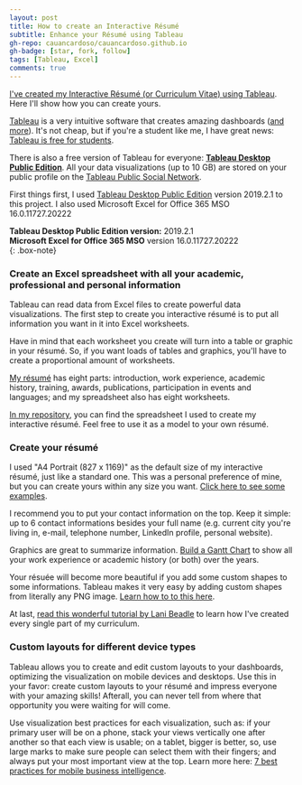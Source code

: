 ```yaml
---
layout: post
title: How to create an Interactive Résumé
subtitle: Enhance your Résumé using Tableau
gh-repo: cauancardoso/cauancardoso.github.io
gh-badge: [star, fork, follow]
tags: [Tableau, Excel]
comments: true
---
```


[I've created my Interactive Résumé (or Curriculum Vitae) using Tableau](https://public.tableau.com/profile/cauan.cardoso#!/vizhome/CV_15638506371700/CV). Here I'll show how you can create yours.

[Tableau](https://www.tableau.com/) is a very intuitive software that creates amazing dashboards ([and more](https://www.tableau.com/#hero-video)). It's not cheap, but if you're a student like me, I have great news: [Tableau is free for students](https://www.tableau.com/academic).

There is also a free version of Tableau for everyone: [**Tableau Desktop Public Edition**](https://public.tableau.com/en-us/s/download/). All your data visualizations (up to 10 GB) are stored on your public profile on the [Tableau Public Social Network](https://public.tableau.com/en-us/s/).

First things first, I used [Tableau Desktop Public Edition](https://www.pgadmin.org/download/) version 2019.2.1 to this project. I also used Microsoft Excel for Office 365 MSO 16.0.11727.20222

**Tableau Desktop Public Edition version:** 2019.2.1  
**Microsoft Excel for Office 365 MSO** version 16.0.11727.20222  
{: .box-note}

### Create an Excel spreadsheet with all your academic, professional and personal information

Tableau can read data from Excel files to create powerful data visualizations. The first step to create you interactive résumé is to put all information you want in it into Excel worksheets.

Have in mind that each worksheet you create will turn into a table or graphic in your résumé. So, if you want loads of tables and graphics, you'll have to create a proportional amount of worksheets.

[My résumé](https://cauancardoso.github.io/cv/) has eight parts: introduction, work experience, academic history, training, awards, publications, participation in events and languages; and my spreadsheet also has eight worksheets.

[In my repository](https://github.com/cauancardoso/Interactive-CV), you can find the spreadsheet I used to create my interactive résumé. Feel free to use it as a model to your own résumé.

### Create your résumé

I used "A4 Portrait (827 x 1169)" as the default size of my interactive résumé, just like a standard one. This was a personal preference of mine, but you can create yours within any size you want. [Click here to see some examples](https://www.tableau.com/about/blog/2017/9/five-tableau-resumes-help-make-your-data-skills-shine-76557?__src=liftigniter&__widget=blog-widget&li_source=LI&li_medium=blog-widget).

I recommend you to put your contact information on the top. Keep it simple: up to 6 contact informations besides your full name (e.g. current city you're living in, e-mail, telephone number, LinkedIn profile, personal website).

Graphics are great to summarize information. [Build a Gantt Chart](https://onlinehelp.tableau.com/current/pro/desktop/en-us/buildexamples_gantt.htm) to show all your work experience or academic history (or both) over the years.

Your résuée will become more beautiful if you add some custom shapes to some informations. Tableau makes it very easy by adding custom shapes from literally any PNG image. [Learn how to to this here](https://public.tableau.com/en-us/s/blog/2013/10/creating-and-utilizing-custom-shapes).

At last, [read this wonderful tutorial by Lani Beadle](https://public.tableau.com/en-us/s/blog/2016/09/how-create-interactive-resume-tableau) to learn how I've created every single part of my curriculum.

### Custom layouts for different device types

Tableau allows you to create and edit custom layouts to your dashboards, optimizing the visualization on mobile devices and desktops. Use this in your favor: create custom layouts to your résumé and impress everyone with your amazing skills! Afterall, you can never tell from where that opportunity you were waiting for will come.

Use visualization best practices for each visualization, such as: if your primary user will be on a phone, stack your views vertically one after another so that each view is usable; on a tablet, bigger is better, so, use large marks to make sure people can select them with their fingers; and always put your most important view at the top. Learn more here: [7 best practices for mobile business intelligence](https://www.tableau.com/sites/default/files/whitepapers/final752661_core_7_best_practices_for_mobile_business_intelligence_whitepaper_1.pdf).
